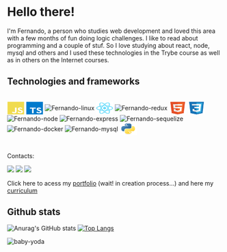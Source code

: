 # Hello there!

I'm Fernando, a person who studies web development and loved this area with a few months of fun doing logic challenges. I like to read about programming and a couple of stuf. So I love studying about react, node, mysql and others and I used these technologies in the Trybe course as well as in others on the Internet courses.

## Technologies and frameworks
<div style="display: inline_block"><br>
  <img align="center" alt="Fernando-Js" height="30" width="40" src="https://raw.githubusercontent.com/devicons/devicon/master/icons/javascript/javascript-plain.svg">
  <img align="center" alt="Fernando-Ts" height="30" width="40" src="https://raw.githubusercontent.com/devicons/devicon/master/icons/typescript/typescript-plain.svg">
  <img align="center" alt="Fernando-linux" height="30" width="40" src="https://cdn.jsdelivr.net/gh/devicons/devicon/icons/linux/linux-original.svg">
  <img align="center" alt="Fernando-React" height="30" width="40" src="https://raw.githubusercontent.com/devicons/devicon/master/icons/react/react-original.svg">
   <img align="center" alt="Fernando-redux" height="30" width="40" src="https://cdn.jsdelivr.net/gh/devicons/devicon/icons/redux/redux-original.svg">
  <img align="center" alt="Fernando-HTML" height="30" width="40" src="https://raw.githubusercontent.com/devicons/devicon/master/icons/html5/html5-original.svg">
  <img align="center" alt="Fernando-CSS" height="30" width="40" src="https://raw.githubusercontent.com/devicons/devicon/master/icons/css3/css3-original.svg">
  <img align="center" alt="Fernando-node" height="30" width="40" src="https://cdn.jsdelivr.net/gh/devicons/devicon/icons/nodejs/nodejs-original.svg">
  <img align="center" alt="Fernando-express" height="30" width="40" src="https://cdn.jsdelivr.net/gh/devicons/devicon/icons/express/express-original-wordmark.svg" />
   <img align="center" alt="Fernando-sequelize" height="30" width="40" src="https://cdn.jsdelivr.net/gh/devicons/devicon/icons/sequelize/sequelize-original.svg" />
   <img align="center" alt="Fernando-docker" height="30" width="40" src="https://cdn.jsdelivr.net/gh/devicons/devicon/icons/docker/docker-original-wordmark.svg" />
   <img align="center" alt="Fernando-mysql" height="30" width="40" src="https://cdn.jsdelivr.net/gh/devicons/devicon/icons/mysql/mysql-original-wordmark.svg" />
  <img align="center" alt="Fernando-Python" height="30" width="40" src="https://raw.githubusercontent.com/devicons/devicon/master/icons/python/python-original.svg">
</div>

#

Contacts:
<div> 
  <a href="https://instagram.com/dornellesfr" target="_blank"><img src="https://img.shields.io/badge/-Instagram-%23E4405F?style=for-the-badge&logo=instagram&logoColor=white" target="_blank"></a>
  <a href="https://www.linkedin.com/in/fernando-dornelles-rocha-3b11b921a/" target="_blank"><img src="https://img.shields.io/badge/-LinkedIn-%230077B5?style=for-the-badge&logo=linkedin&logoColor=white" target="_blank"></a> 
  <a href="https://api.whatsapp.com/send?phone=5551997463822&text=Ol%C3%A1,%20gostaria%20de%20falar%20com%20voc%C3%AA%20sobre..." target="_blank"><img src="https://img.shields.io/badge/WhatsApp-25D366?style=for-the-badge&logo=whatsapp&logoColor=white" target="_blank"></a>
</div>

Click here to acess my [portfolio](https://google.com) (wait! in creation process...) and here my [curriculum](https://gitconnected.com/dornellesfr/resume)

## Github stats
![Anurag's GitHub stats](https://github-readme-stats.vercel.app/api?username=dornellesfr&show_icons=true&theme=transparent)
[![Top Langs](https://github-readme-stats.vercel.app/api/top-langs/?username=dornellesfr&layout=compact)](https://github.com/anuraghazra/github-readme-stats)


![baby-yoda](https://media.tenor.com/CW7G6xH2W4YAAAAC/baby-yoda-may-the-force-be-with-you.gif)
